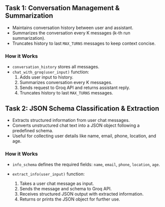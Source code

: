 ## Task 1: Conversation Management & Summarization
- Maintains conversation history between user and assistant.
- Summarizes the conversation every K messages (k-th run summarization).
- Truncates history to last `MAX_TURNS` messages to keep context concise.

### How it Works
- `conversation_history` stores all messages.
- `chat_with_groq(user_input)` function:
  1. Adds user input to history.
  2. Summarizes conversation every K messages.
  3. Sends request to Groq API and returns assistant reply.
  4. Truncates history to last `MAX_TURNS` messages.



## **Task 2: JSON Schema Classification & Extraction**

* Extracts structured information from user chat messages.
* Converts unstructured chat text into a JSON object following a predefined schema.
* Useful for collecting user details like name, email, phone, location, and age.

### **How it Works**
* `info_schema` defines the required fields: `name`, `email`, `phone`, `location`, `age`.
* `extract_info(user_input)` function:

  1. Takes a user chat message as input.
  2. Sends the message and schema to Groq API.
  3. Receives structured JSON output with extracted information.
  4. Returns or prints the JSON object for further use.

